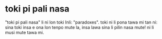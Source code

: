 # toki pi pali nasa

"toki pi pali nasa" li ni lon toki Inli: "paradoxes". toki ni li pona tawa mi tan ni: sina toki insa e ona lon tenpo mute la, insa lawa sina li pilin nasa mute! ni li musi mute tawa mi.
